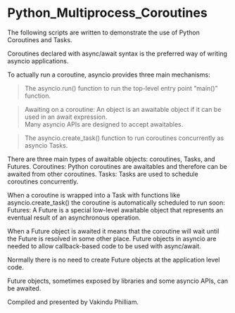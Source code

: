 # Python_Multiprocess_Coroutines
The following scripts are written to demonstrate the use of Python Coroutines and Tasks.

Coroutines declared with async/await syntax is the preferred way of writing asyncio applications.

To actually run a coroutine, asyncio provides three main mechanisms:

> The asyncio.run() function to run the top-level entry point “main()” function.

> Awaiting on a coroutine: An object is an awaitable object if it can be used in an await expression.  
Many asyncio APIs are designed to accept awaitables.

> The asyncio.create_task() function to run coroutines concurrently as asyncio Tasks.

There are three main types of awaitable objects: coroutines, Tasks, and Futures. Coroutines: Python coroutines are awaitables and therefore can be awaited from other coroutines. 
Tasks: Tasks are used to schedule coroutines concurrently. 

When a coroutine is wrapped into a Task with functions like asyncio.create_task() the coroutine is automatically scheduled to run soon: Futures: A Future is a special low-level awaitable object that represents an eventual result of an asynchronous operation. 

When a Future object is awaited it means that the coroutine will wait until the Future is resolved in some other place. 
Future objects in asyncio are needed to allow callback-based code to be used with async/await. 

Normally there is no need to create Future objects at the application level code. 

Future objects, sometimes exposed by libraries and some asyncio APIs, can be awaited. 

Compiled and presented by Vakindu Philliam. 
